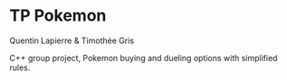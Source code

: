 # TP Pokemon
Quentin Lapierre & Timothée Gris

C++ group project, Pokemon buying and dueling options with simplified rules.
